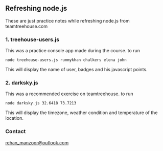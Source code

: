## Refreshing node.js

These are just practice notes while refreshing node.js from teamtreehouse.com

### 1. treehouse-users.js
This was a practice console app made during the course. to run

`node treehouse-users.js rummykhan chalkers elena john`

This will display the name of user, badges and his javascript points.

### 2. darksky.js
This was a recommended exercise on teamtreehouse. to run

`node darksky.js 32.6418 73.7213`

This will display the timezone, weather condition and temperature of the location.


### Contact
[rehan_manzoor@outlook.com](mailto://rehan_manzoor@outlook.com)